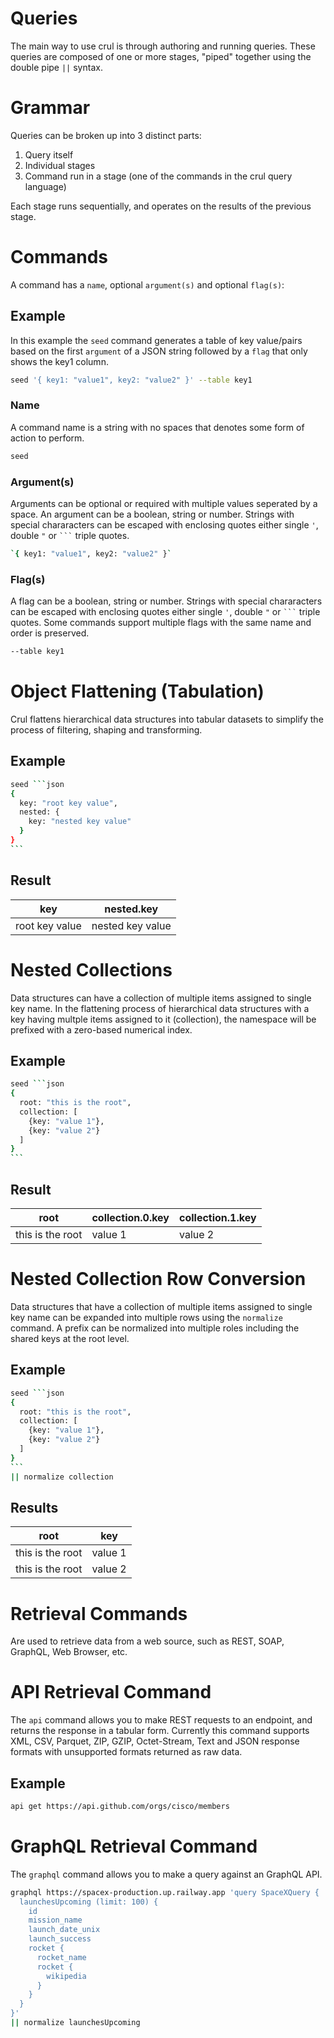 # Queries

The main way to use crul is through authoring and running queries. These queries are composed of one or more stages, "piped" together using the double pipe `||` syntax.

# Grammar

Queries can be broken up into 3 distinct parts:
1. Query itself
2. Individual stages
3. Command run in a stage (one of the commands in the crul query language)

Each stage runs sequentially, and operates on the results of the previous stage.

# Commands

A command has a `name`, optional `argument(s)` and optional `flag(s)`:

## Example

In this example the `seed` command generates a table of key value/pairs based on the first `argument` of a JSON string followed by a `flag` that only shows the key1 column.

```bash
seed '{ key1: "value1", key2: "value2" }' --table key1
```

### Name

A command name is a string with no spaces that denotes some form of action to perform.

```bash
seed
```

### Argument(s)

Arguments can be optional or required with multiple values seperated by a space. An argument can be a boolean, string or number. Strings with special chararacters can be escaped with enclosing quotes either single `'`, double `"` or <code>\`\`\`</code> triple quotes. 

```bash
`{ key1: "value1", key2: "value2" }`
```

### Flag(s)

A flag can be a boolean, string or number. Strings with special chararacters can be escaped with enclosing quotes either single `'`, double `"` or <code>\`\`\`</code> triple quotes.  Some commands support multiple flags with the same name and order is preserved.

```bash
--table key1
```

# Object Flattening (Tabulation)

Crul flattens hierarchical data structures into tabular datasets to simplify the process of filtering, shaping and transforming.

## Example

````bash
seed ```json
{
  key: "root key value",
  nested: {
    key: "nested key value" 
  }
}
```
````

## Result

| key    | nested.key |
| -------- | ------- |
| root key value  | nested key value |


# Nested Collections 

Data structures can have a collection of multiple items assigned to single key name. In the flattening process of hierarchical data structures with a key having multple items assigned to it (collection), the namespace will be prefixed with a zero-based numerical index. 

## Example 

````bash
seed ```json
{
  root: "this is the root",
  collection: [
    {key: "value 1"},
    {key: "value 2"}
  ]
}
```
````

## Result

| root    | collection.0.key | collection.1.key |
| -------- | ------- | ------- |
| this is the root | value 1 | value 2 |

# Nested Collection Row Conversion

Data structures that have a collection of multiple items assigned to single key name can be expanded into multiple rows using the `normalize` command. A prefix can be normalized into multiple roles including the shared keys at the root level.  

## Example

````bash
seed ```json
{
  root: "this is the root",
  collection: [
    {key: "value 1"},
    {key: "value 2"}
  ]
}
```
|| normalize collection
````

## Results

| root    | key | 
| -------- | ------- | 
| this is the root | value 1 | 
| this is the root | value 2 | 

# Retrieval Commands

Are used to retrieve data from a web source, such as REST, SOAP, GraphQL, Web Browser, etc.

# API Retrieval Command

The `api` command allows you to make REST requests to an endpoint, and returns the response in a tabular form. Currently this command supports XML, CSV, Parquet, ZIP, GZIP, Octet-Stream, Text and JSON response formats with unsupported formats returned as raw data.

## Example

```bash
api get https://api.github.com/orgs/cisco/members
```

# GraphQL Retrieval Command

The `graphql` command allows you to make a query against an GraphQL API.

```bash
graphql https://spacex-production.up.railway.app 'query SpaceXQuery {
  launchesUpcoming (limit: 100) {
    id
    mission_name
    launch_date_unix
    launch_success    
    rocket {
      rocket_name
      rocket {
        wikipedia
      }
    }    
  }
}'
|| normalize launchesUpcoming
```
